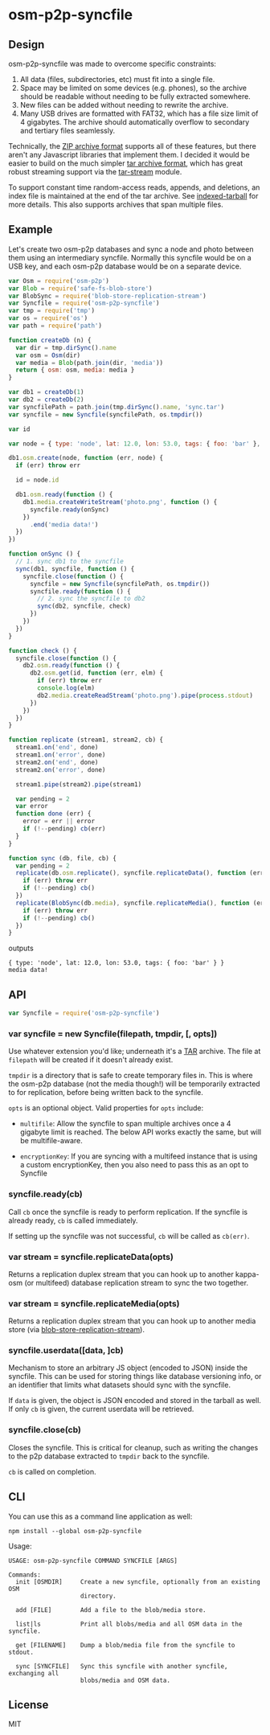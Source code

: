 # osm-p2p-syncfile

## Design

osm-p2p-syncfile was made to overcome specific constraints:

1. All data (files, subdirectories, etc) must fit into a single file.
2. Space may be limited on some devices (e.g. phones), so the archive should be readable without needing to be fully extracted somewhere.
3. New files can be added without needing to rewrite the archive.
4. Many USB drives are formatted with FAT32, which has a file size limit of 4 gigabytes. The archive should automatically overflow to secondary and tertiary files seamlessly.

Technically, the [ZIP archive format](https://en.wikipedia.org/wiki/ZIP_(file_format)) supports all of these features, but there aren't any Javascript libraries that implement them. I decided it would be easier to build on the much simpler [tar archive format][tar], which has great robust streaming support via the [tar-stream](https://github.com/mafintosh/tar-stream) module.

To support constant time random-access reads, appends, and deletions, an index file is maintained at the end of the tar archive. See [indexed-tarball](https://github.com/noffle/indexed-tarball) for more details. This also supports archives that span multiple files.

## Example

Let's create two osm-p2p databases and sync a node and photo between them using an intermediary syncfile. Normally this syncfile would be on a USB key, and each osm-p2p database would be on a separate device.

```js
var Osm = require('osm-p2p')
var Blob = require('safe-fs-blob-store')
var BlobSync = require('blob-store-replication-stream')
var Syncfile = require('osm-p2p-syncfile')
var tmp = require('tmp')
var os = require('os')
var path = require('path')

function createDb (n) {
  var dir = tmp.dirSync().name
  var osm = Osm(dir)
  var media = Blob(path.join(dir, 'media'))
  return { osm: osm, media: media }
}

var db1 = createDb(1)
var db2 = createDb(2)
var syncfilePath = path.join(tmp.dirSync().name, 'sync.tar')
var syncfile = new Syncfile(syncfilePath, os.tmpdir())

var id

var node = { type: 'node', lat: 12.0, lon: 53.0, tags: { foo: 'bar' }, changeset: '123' }

db1.osm.create(node, function (err, node) {
  if (err) throw err

  id = node.id

  db1.osm.ready(function () {
    db1.media.createWriteStream('photo.png', function () {
      syncfile.ready(onSync)
    })
      .end('media data!')
  })
})

function onSync () {
  // 1. sync db1 to the syncfile
  sync(db1, syncfile, function () {
    syncfile.close(function () {
      syncfile = new Syncfile(syncfilePath, os.tmpdir())
      syncfile.ready(function () {
        // 2. sync the syncfile to db2
        sync(db2, syncfile, check)
      })
    })
  })
}

function check () {
  syncfile.close(function () {
    db2.osm.ready(function () {
      db2.osm.get(id, function (err, elm) {
        if (err) throw err
        console.log(elm)
        db2.media.createReadStream('photo.png').pipe(process.stdout)
      })
    })
  })
}

function replicate (stream1, stream2, cb) {
  stream1.on('end', done)
  stream1.on('error', done)
  stream2.on('end', done)
  stream2.on('error', done)

  stream1.pipe(stream2).pipe(stream1)

  var pending = 2
  var error
  function done (err) {
    error = err || error
    if (!--pending) cb(err)
  }
}

function sync (db, file, cb) {
  var pending = 2
  replicate(db.osm.replicate(), syncfile.replicateData(), function (err) {
    if (err) throw err
    if (!--pending) cb()
  })
  replicate(BlobSync(db.media), syncfile.replicateMedia(), function (err) {
    if (err) throw err
    if (!--pending) cb()
  })
}
```

outputs

```
{ type: 'node', lat: 12.0, lon: 53.0, tags: { foo: 'bar' } }
media data!
```

## API

```js
var Syncfile = require('osm-p2p-syncfile')
```

### var syncfile = new Syncfile(filepath, tmpdir, [, opts])

Use whatever extension you'd like; underneath it's a [TAR][tar] archive. The file at `filepath` will be created if it doesn't already exist.

`tmpdir` is a directory that is safe to create temporary files in. This is where the osm-p2p database (not the media though!) will be temporarily extracted to for replication, before being written back to the syncfile.

`opts` is an optional object. Valid properties for `opts` include:

- `multifile`: Allow the syncfile to span multiple archives once a 4 gigabyte limit is reached. The below API works exactly the same, but will be multifile-aware.

- `encryptionKey`: If you are syncing with a multifeed instance that is using a custom encryptionKey, then you also need to pass this as an opt to Syncfile

### syncfile.ready(cb)

Call `cb` once the syncfile is ready to perform replication. If the syncfile is already ready, `cb` is called immediately.

If setting up the syncfile was not successful, `cb` will be called as `cb(err)`.

### var stream = syncfile.replicateData(opts)

Returns a replication duplex stream that you can hook up to another kappa-osm (or multifeed) database replication stream to sync the two together.

### var stream = syncfile.replicateMedia(opts)

Returns a replication duplex stream that you can hook up to another media store (via [blob-store-replication-stream](https://github.com/noffle/blob-store-replication-stream)).

### syncfile.userdata([data, ]cb)

Mechanism to store an arbitrary JS object (encoded to JSON) inside the syncfile. This can be used for storing things like database versioning info, or an identifier that limits what datasets should sync with the syncfile.

If `data` is given, the object is JSON encoded and stored in the tarball as well. If only `cb` is given, the current userdata will be retrieved.

### syncfile.close(cb)

Closes the syncfile. This is critical for cleanup, such as writing the changes to the p2p database extracted to `tmpdir` back to the syncfile.

`cb` is called on completion.

## CLI

You can use this as a command line application as well:

```
npm install --global osm-p2p-syncfile
```

Usage:

```
USAGE: osm-p2p-syncfile COMMAND SYNCFILE [ARGS]

Commands:
  init [OSMDIR]     Create a new syncfile, optionally from an existing OSM
                    directory.

  add [FILE]        Add a file to the blob/media store.

  list|ls           Print all blobs/media and all OSM data in the syncfile.

  get [FILENAME]    Dump a blob/media file from the syncfile to stdout.

  sync [SYNCFILE]   Sync this syncfile with another syncfile, exchanging all
                    blobs/media and OSM data.
```

## License

MIT

[tar]: https://en.wikipedia.org/wiki/Tar_%28computing%29
